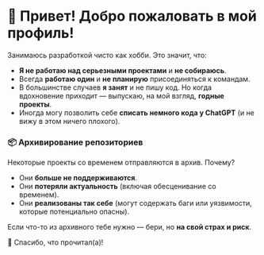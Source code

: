# 👋 Привет! Добро пожаловать в мой профиль!  

Занимаюсь разработкой чисто как хобби. Это значит, что:  
- **Я не работаю над серьезными проектами** и **не собираюсь**.  
- Всегда **работаю один** и **не планирую** присоединяться к командам.  
- В большинстве случаев **я занят** и не пишу код. Но когда вдохновение приходит — выпускаю, на мой взгляд, **годные проекты**.  
- Иногда могу позволить себе **списать немного кода у ChatGPT** (и не вижу в этом ничего плохого).  

### 📦 Архивирование репозиториев  
Некоторые проекты со временем отправляются в архив. Почему?  
- Они **больше не поддерживаются**.  
- Они **потеряли актуальность** (включая обесценивание со временем).  
- Они **реализованы так себе** (могут содержать баги или уязвимости, которые потенциально опасны).  

Если что-то из архивного тебе нужно — бери, но **на свой страх и риск**.  

🎉 Спасибо, что прочитал(а)!
